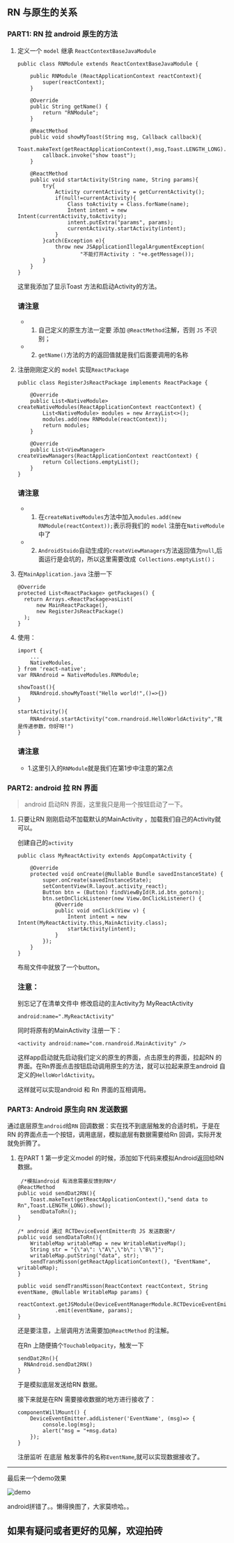 ## RN 与原生的关系 ##

###  PART1:  RN 拉 android 原生的方法 ###

1.	定义一个 `model` 继承 `ReactContextBaseJavaModule`
	
		public class RNModule extends ReactContextBaseJavaModule {
		
		    public RNModule (ReactApplicationContext reactContext){
		        super(reactContext);
		    }
		
		    @Override
		    public String getName() {
		        return "RNModule";
		    }
		
		    @ReactMethod
		    public void showMyToast(String msg, Callback callback){
		        Toast.makeText(getReactApplicationContext(),msg,Toast.LENGTH_LONG).show();
		        callback.invoke("show toast");
		    }
		
		    @ReactMethod
		    public void startActivity(String name, String params){
		        try{
		            Activity currentActivity = getCurrentActivity();
		            if(null!=currentActivity){
		                Class toActivity = Class.forName(name);
		                Intent intent = new Intent(currentActivity,toActivity);
		                intent.putExtra("params", params);
		                currentActivity.startActivity(intent);
		            }
		        }catch(Exception e){
		            throw new JSApplicationIllegalArgumentException(
		                    "不能打开Activity : "+e.getMessage());
		        }
		    }
		}

	这里我添加了显示Toast 方法和启动Activity的方法。
	### 请注意 ###
	 
	- 1. 自己定义的原生方法一定要 添加 `@ReactMethod`注解，否则 `JS` 不识别；
	- 2. `getName()`方法的方的返回值就是我们后面要调用的名称
	

2.	注册刚刚定义的 `model` 实现`ReactPackage`
		
		public class RegisterJsReactPackage implements ReactPackage {
	
		    @Override
		    public List<NativeModule> createNativeModules(ReactApplicationContext reactContext) {
		        List<NativeModule> modules = new ArrayList<>();
		        modules.add(new RNModule(reactContext));
		        return modules;
		    }
		
		    @Override
		    public List<ViewManager> createViewManagers(ReactApplicationContext reactContext) {
		        return Collections.emptyList();
		    }
		}
	### 请注意 ###
		 
	- 1. 在`createNativeModules`方法中加入`modules.add(new RNModule(reactContext));`表示将我们的 `model` 注册在`NativeModule`中了
	- 2. `AndroidStuido`自动生成的`createViewManagers`方法返回值为`null`,后面运行是会坑的，所以这里需要改成` Collections.emptyList()；`

3.	在`MainApplication.java` 注册一下
	
		@Override
		protected List<ReactPackage> getPackages() {
		  return Arrays.<ReactPackage>asList(
		      new MainReactPackage(),
		      new RegisterJsReactPackage()
		  );
		}


4.	使用：
		
		import {
		    ...
			NativeModules,
		} from 'react-native';		
		var RNAndroid = NativeModules.RNModule;
	
		showToast(){
	    	RNAndroid.showMyToast("Hello world!",()=>{})
	  	}
		
		startActivity(){
			RNAndroid.startActivity("com.rnandroid.HelloWorldActivity","我是传递参数，你好呀!")
	    }
	### 请注意 ###
	- 1.这里引入的`RNModule`就是我们在第1步中注意的第2点


	
###  PART2:  android 拉 RN 界面 ###

> android 启动RN 界面，这里我只是用一个按钮启动了一下。

1.	只要让RN 刚刚启动不加载默认的MainActivity ，加载我们自己的Activity就可以。

    创建自己的`activity`

		public class MyReactActivity extends AppCompatActivity {
	
		    @Override
		    protected void onCreate(@Nullable Bundle savedInstanceState) {
		        super.onCreate(savedInstanceState);
		        setContentView(R.layout.activity_react);
		        Button btn = (Button) findViewById(R.id.btn_gotorn);
		        btn.setOnClickListener(new View.OnClickListener() {
		            @Override
		            public void onClick(View v) {
		                Intent intent = new Intent(MyReactActivity.this,MainActivity.class);
		                startActivity(intent);
		            }
		        });
		    }
		}

	布局文件中就放了一个button。
	
	### 注意： ###
	别忘记了在清单文件中 修改启动的主Activity为 MyReactActivity

	`android:name=".MyReactActivity"`
	
	同时将原有的MainActivity 注册一下：

    `<activity android:name="com.rnandroid.MainActivity" />`

	这样app启动就先启动我们定义的原生的界面，点击原生的界面，拉起RN 的界面。在Rn界面点击按钮启动调用原生的方法，就可以拉起来原生android 自定义的`HelloWorldActivity`。 
	
	这样就可以实现android 和 Rn 界面的互相调用。
	
###  PART3: Android 原生向 RN 发送数据 ###

通过底层原生`android`给`RN` 回调数据：实在找不到底层触发的合适时机，于是在RN 的界面点击一个按钮，调用底层，模拟底层有数据需要给Rn 回调，实际开发就免折腾了。

1.	在PART 1 第一步定义model 的时候，添加如下代码来模拟Android返回给RN 数据。
	
		 /*模拟android 有消息需要反馈到RN*/
	    @ReactMethod
	    public void sendDat2RN(){
	        Toast.makeText(getReactApplicationContext(),"send data to Rn",Toast.LENGTH_LONG).show();
	        sendDataToRn();
	    }
	
	    /* android 通过 RCTDeviceEventEmitter向 JS 发送数据*/
	    public void sendDataToRn(){
	        WritableMap writableMap = new WritableNativeMap();
	        String str = "{\"a\": \"A\",\"b\": \"B\"}";
	        writableMap.putString("data", str);
	        sendTransMisson(getReactApplicationContext(), "EventName", writableMap);
	    }
	
	    public void sendTransMisson(ReactContext reactContext, String eventName, @Nullable WritableMap params) {
	        reactContext.getJSModule(DeviceEventManagerModule.RCTDeviceEventEmitter.class)
	                .emit(eventName, params);
	    }

	还是要注意，上层调用方法需要加`@ReactMethod` 的注解。
	
	在Rn 上随便搞个`TouchableOpacity`，触发一下

		sendDat2Rn(){
		  RNAndroid.sendDat2RN()
	    }
	于是模拟底层发送给RN 数据。
	
	接下来就是在RN 需要接收数据的地方进行接收了：
		
		componentWillMount() {
			DeviceEventEmitter.addListener('EventName', (msg)=> {
				console.log(msg);
				alert("msg = "+msg.data)
			});
		}
	注册监听 在底层 触发事件的名称`EventName`,就可以实现数据接收了。

---------------
最后来一个demo效果

![demo](https://i.imgur.com/6RC4Cj2.gif)

android拼错了。。懒得换图了，大家莫喷哈。。

## 如果有疑问或者更好的见解，欢迎拍砖 ##
	
	
	